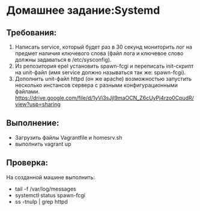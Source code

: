 # Домашнее задание:Systemd

## Требования:
1. Написать service, который будет раз в 30 секунд мониторить лог на предмет наличия ключевого слова (файл лога и ключевое слово должны задаваться в /etc/sysconfig).
2. Из репозитория epel установить spawn-fcgi и переписать init-скрипт на unit-файл (имя service должно называться так же: spawn-fcgi).
3. Дополнить unit-файл httpd (он же apache) возможностью запустить несколько инстансов сервера с разными конфигурационными файлами.
https://drive.google.com/file/d/1yVi3sJjl9maOCN_Z6cUyPj4rzo0CpudR/view?usp=sharing

## Выполнение:

- Загрузить файлы Vagrantfile и homesrv.sh
- выполнить vagrant up

## Проверка:

На созданной машине выполнить:
- tail -f /var/log/messages
- systemctl status spawn-fcgi
- ss -tnulp | grep httpd
